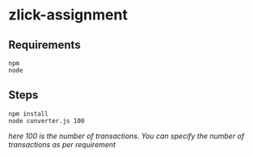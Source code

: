 # zlick-assignment

## Requirements
~~~
npm
node
~~~



## Steps
~~~
npm install
node converter.js 100
~~~

*here 100 is the number of transactions. You can specify the number of transactions as per requirement*
